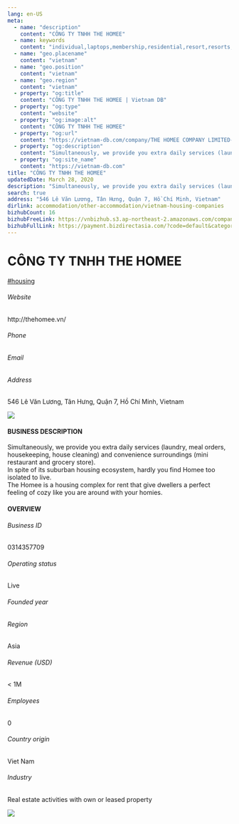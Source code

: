 ```yaml
---
lang: en-US
meta:
  - name: "description"
    content: "CÔNG TY TNHH THE HOMEE"
  - name: keywords
    content: "individual,laptops,membership,residential,resort,resorts,speakers,spirits,virtual,wireless,wireless,wireless,wireless,wireless,wireless,wireless,wireless,vietnam-housing-companies"
  - name: "geo.placename"
    content: "vietnam"
  - name: "geo.position"
    content: "vietnam"
  - name: "geo.region"
    content: "vietnam"
  - property: "og:title"
    content: "CÔNG TY TNHH THE HOMEE | Vietnam DB"
  - property: "og:type"
    content: "website"
  - property: "og:image:alt"
    content: "CÔNG TY TNHH THE HOMEE"
  - property: "og:url"
    content: "https://vietnam-db.com/company/THE HOMEE COMPANY LIMITED-2502162"
  - property: "og:description"
    content: "Simultaneously, we provide you extra daily services (laundry, meal orders, housekeeping, house cleaning) and convenience surroundings (mini restaurant and grocery store).<br>In spite of its suburban housing ecosystem, hardly you find Homee too isolated to live.<br>The Homee is a housing complex for rent that give dwellers a perfect feeling of cozy like you are around with your homies."
  - property: "og:site_name"
    content: "https://vietnam-db.com"
title: "CÔNG TY TNHH THE HOMEE"
updatedDate: March 28, 2020
description: "Simultaneously, we provide you extra daily services (laundry, meal orders, housekeeping, house cleaning) and convenience surroundings (mini restaurant and grocery store).<br>In spite of its suburban housing ecosystem, hardly you find Homee too isolated to live.<br>The Homee is a housing complex for rent that give dwellers a perfect feeling of cozy like you are around with your homies."
search: true
address: "546 Lê Văn Lương, Tân Hưng, Quận 7, Hồ Chí Minh, Vietnam"
dirlink: accommodation/other-accommodation/vietnam-housing-companies
bizhubCount: 16
bizhubFreeLink: https://vnbizhub.s3.ap-northeast-2.amazonaws.com/companies/vietnam-housing-companies_preview.xlsx
bizhubFullLink: https://payment.bizdirectasia.com/?code=default&category=bizhub&item=vietnam-housing-companies&redirect=https://vietnam-db.com
---
```



<div class="bd-item">
    <div class="item-content">
        <div class="detail-title-wrap">
            <h1 class="detail-title">
                CÔNG TY TNHH THE HOMEE
            </h1>
        </div>
		<div class="detail-tagslist"><a href="/accommodation/other-accommodation/tags/housing" class="detail-tagitem">#housing</a></div>
        <h6 class="bd-label">Website</h6>
        <p>http://thehomee.vn/</p>
		<h6 class="bd-label">Phone</h6>
        <p></p>
        <h6 class="bd-label">Email</h6>
        <p><a class="textColorPrimary" href="#"></a></p>
        <h6 class="bd-label">Address</h6>
        <p>546 Lê Văn Lương, Tân Hưng, Quận 7, Hồ Chí Minh, Vietnam</p>
    </div>
</div>

<div class="banner-wrap text-center"><a href="" class="banner-link"><img src="/assets/vndb.com/BannerAds2.jpg" class="banner-img"></a></div>

<div class="bd-item">
    <div class="item-content">
        <h4 class="textColorPrimary item-title">BUSINESS DESCRIPTION</h4>
        <p>Simultaneously, we provide you extra daily services (laundry, meal orders, housekeeping, house cleaning) and convenience surroundings (mini restaurant and grocery store).<br>In spite of its suburban housing ecosystem, hardly you find Homee too isolated to live.<br>The Homee is a housing complex for rent that give dwellers a perfect feeling of cozy like you are around with your homies.</p>
    </div>
</div>

<div class="bd-item">
    <div class="item-content">
        <h4 class="textColorPrimary item-title">OVERVIEW</h4>
        <div class="item-info">
            <h6 class="bd-label">Business ID</h6>
            <p>0314357709</p>
        </div>
        <div class="item-info">
            <h6 class="bd-label">Operating status</h6>
            <p>Live<small class="bd-status_dot live"></small></p>
        </div>
        <div class="item-info">
            <h6 class="bd-label">Founded year</h6>
            <p></p>
        </div>
        <div class="item-info">
            <h6 class="bd-label">Region</h6>
            <p>Asia</p>
        </div>
        <div class="item-info">
            <h6 class="bd-label">Revenue (USD)</h6>
            <p>&lt; 1M</p>
        </div>
        <div class="item-info">
            <h6 class="bd-label">Employees</h6>
            <p>0</p>
        </div>
        <div class="item-info">
            <h6 class="bd-label">Country origin</h6>
            <p>Viet Nam</p>
        </div>
        <div class="item-info">
            <h6 class="bd-label">Industry</h6>
            <p>Real estate activities with own or leased property</p>
        </div>
    </div>
</div>

<div class="banner-wrap text-center"><a href="" class="banner-link"><img src="/assets/vndb.com/BannerAd_04_728x90.jpg" class="banner-img"></a></div>

<CustomPopup popupTitle="ENTER EMAIL TO DOWNLOAD" popupSubTitle="The companies data will be sent to your inbox. Please enter your email." :free="this.$frontmatter.bizhubFreeLink" :paid="this.$frontmatter.bizhubFullLink" :count="this.$frontmatter.bizhubCount"/>

